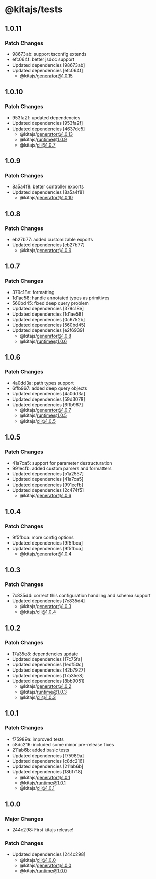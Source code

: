 # @kitajs/tests

## 1.0.11

### Patch Changes

- 98673ab: support tsconfig extends
- efc064f: better jsdoc support
- Updated dependencies [98673ab]
- Updated dependencies [efc064f]
  - @kitajs/generator@1.0.15

## 1.0.10

### Patch Changes

- 953fa2f: updated dependencies
- Updated dependencies [953fa2f]
- Updated dependencies [4637dc5]
  - @kitajs/generator@1.0.13
  - @kitajs/runtime@1.0.9
  - @kitajs/cli@1.0.7

## 1.0.9

### Patch Changes

- 8a5a4f8: better controller exports
- Updated dependencies [8a5a4f8]
  - @kitajs/generator@1.0.10

## 1.0.8

### Patch Changes

- eb27b77: added customizable exports
- Updated dependencies [eb27b77]
  - @kitajs/generator@1.0.9

## 1.0.7

### Patch Changes

- 379c18e: formatting
- 1d1ae58: handle annotated types as primitives
- 560bd45: fixed deep query problem
- Updated dependencies [379c18e]
- Updated dependencies [1d1ae58]
- Updated dependencies [0c6752b]
- Updated dependencies [560bd45]
- Updated dependencies [e2f6939]
  - @kitajs/generator@1.0.8
  - @kitajs/runtime@1.0.6

## 1.0.6

### Patch Changes

- 4a0dd3a: path types support
- 6ffb967: added deep query objects
- Updated dependencies [4a0dd3a]
- Updated dependencies [59d3078]
- Updated dependencies [6ffb967]
  - @kitajs/generator@1.0.7
  - @kitajs/runtime@1.0.5
  - @kitajs/cli@1.0.5

## 1.0.5

### Patch Changes

- 41a7ca5: support for parameter destructuration
- 991ecfb: added custom parsers and formatters
- Updated dependencies [b1a2557]
- Updated dependencies [41a7ca5]
- Updated dependencies [991ecfb]
- Updated dependencies [2c474f5]
  - @kitajs/generator@1.0.6

## 1.0.4

### Patch Changes

- 9f5fbca: more config options
- Updated dependencies [9f5fbca]
- Updated dependencies [9f5fbca]
  - @kitajs/generator@1.0.4

## 1.0.3

### Patch Changes

- 7c835d4: correct this configuration handling and schema support
- Updated dependencies [7c835d4]
  - @kitajs/generator@1.0.3
  - @kitajs/cli@1.0.4

## 1.0.2

### Patch Changes

- 17a35e8: dependencies update
- Updated dependencies [17c75fa]
- Updated dependencies [1edf50c]
- Updated dependencies [42b7927]
- Updated dependencies [17a35e8]
- Updated dependencies [8bb9051]
  - @kitajs/generator@1.0.2
  - @kitajs/runtime@1.0.3
  - @kitajs/cli@1.0.3

## 1.0.1

### Patch Changes

- f75989a: improved tests
- c8dc216: included some minor pre-release fixes
- 211ab6b: added basic tests
- Updated dependencies [f75989a]
- Updated dependencies [c8dc216]
- Updated dependencies [211ab6b]
- Updated dependencies [18b1718]
  - @kitajs/generator@1.0.1
  - @kitajs/runtime@1.0.1
  - @kitajs/cli@1.0.1

## 1.0.0

### Major Changes

- 244c298: First kitajs release!

### Patch Changes

- Updated dependencies [244c298]
  - @kitajs/cli@1.0.0
  - @kitajs/generator@1.0.0
  - @kitajs/runtime@1.0.0
